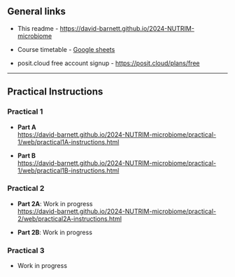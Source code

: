 ## General links

-   This readme - <https://david-barnett.github.io/2024-NUTRIM-microbiome>

-   Course timetable - [Google sheets](https://docs.google.com/spreadsheets/d/1mt0nUgz8h7Lax0L2wGjKzeZomPlQbVFaPmd1gahLUqA/edit?usp=sharing)

-   posit.cloud free account signup - <https://posit.cloud/plans/free>

------------------------------------------------------------------------

## Practical Instructions

### Practical 1

-   **Part A**\
    <https://david-barnett.github.io/2024-NUTRIM-microbiome/practical-1/web/practical1A-instructions.html>

-   **Part B**\
    <https://david-barnett.github.io/2024-NUTRIM-microbiome/practical-1/web/practical1B-instructions.html>

### Practical 2

-   **Part 2A**: Work in progress\
    <https://david-barnett.github.io/2024-NUTRIM-microbiome/practical-2/web/practical2A-instructions.html>

-   **Part 2B**: Work in progress

### Practical 3

-   Work in progress
